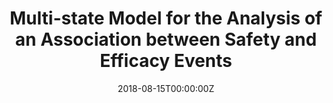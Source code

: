 ---
title: 'Multi-state Model for the Analysis of an Association between Safety and Efficacy Events'
authors:
- Juliane Manitz
date: '2018-08-15T00:00:00Z'

# Schedule page publish date (NOT proceeding's date).
publishDate: '20001-01-01T00:00:00Z'

# proceeding type.
# Legend: 0 = Uncategorized; 1 = Talk, 2 = Keynote, 3 = Workshop
# To add more update publications_types.toml and en.yaml
proceeding_types: ['1']

# proceeding name and optional abbreviated proceeding name.
proceeding: Presented at 2018 Conference
proceeding_short: Presented at 2018 Conference

abstract: 

tags:
- EDM Serono
featured: false

links:
url_slides: 'https://github.com/rinpharma/2018_presentations/blob/master/talks_folder/2018-Manitz-Association_between_Safety_and_Efficacy_Events.pdf'
url_video: ''

---